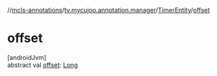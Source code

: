 //[mcls-annotations](../../../index.md)/[tv.mycujoo.annotation.manager](../index.md)/[TimerEntity](index.md)/[offset](offset.md)

# offset

[androidJvm]\
abstract val [offset](offset.md): [Long](https://kotlinlang.org/api/latest/jvm/stdlib/kotlin/-long/index.html)

